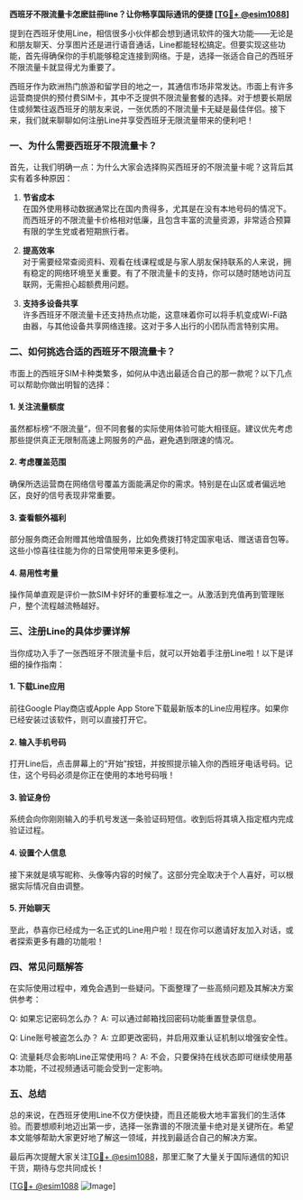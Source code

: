 **西班牙不限流量卡怎麽註冊line？让你畅享国际通讯的便捷 [[TG💪+ @esim1088](https://t.me/s/esim1088)]**

提到在西班牙使用Line，相信很多小伙伴都会想到通讯软件的强大功能——无论是和朋友聊天、分享图片还是进行语音通话，Line都能轻松搞定。但要实现这些功能，首先得确保你的手机能够稳定连接到网络。于是，选择一张适合自己的西班牙不限流量卡就显得尤为重要了。

西班牙作为欧洲热门旅游和留学目的地之一，其通信市场非常发达。市面上有许多运营商提供的预付费SIM卡，其中不乏提供不限流量套餐的选择。对于想要长期居住或频繁往返西班牙的朋友来说，一张优质的不限流量卡无疑是最佳伴侣。接下来，我们就来聊聊如何注册Line并享受西班牙无限流量带来的便利吧！

### 一、为什么需要西班牙不限流量卡？

首先，让我们明确一点：为什么大家会选择购买西班牙的不限流量卡呢？这背后其实有着多种原因：

1. **节省成本**  
   在国外使用移动数据通常比在国内贵得多，尤其是在没有本地号码的情况下。而西班牙的不限流量卡价格相对低廉，且包含丰富的流量资源，非常适合预算有限的学生党或者短期旅行者。

2. **提高效率**  
 对于需要经常查阅资料、观看在线课程或是与家人朋友保持联系的人来说，拥有稳定的网络环境至关重要。有了不限流量卡的支持，你可以随时随地访问互联网，无需担心超额费用问题。

3. **支持多设备共享**  
 许多西班牙不限流量卡还支持热点功能，这意味着你可以将手机变成Wi-Fi路由器，与其他设备共享网络连接。这对于多人出行的小团队而言特别实用。

### 二、如何挑选合适的西班牙不限流量卡？

市面上的西班牙SIM卡种类繁多，如何从中选出最适合自己的那一款呢？以下几点可以帮助你做出明智的选择：

#### 1. 关注流量额度  
虽然都标榜“不限流量”，但不同套餐的实际使用体验可能大相径庭。建议优先考虑那些提供真正无限制高速上网服务的产品，避免遇到限速的情况。

#### 2. 考虑覆盖范围  
确保所选运营商在网络信号覆盖方面能满足你的需求。特别是在山区或者偏远地区，良好的信号表现非常重要。

#### 3. 查看额外福利  
部分服务商还会附赠其他增值服务，比如免费拨打特定国家电话、赠送语音包等。这些小惊喜往往能为你的日常使用带来更多便利。

#### 4. 易用性考量  
操作简单直观是评价一款SIM卡好坏的重要标准之一。从激活到充值再到管理账户，整个流程越流畅越好。

### 三、注册Line的具体步骤详解

当你成功入手了一张西班牙不限流量卡后，就可以开始着手注册Line啦！以下是详细的操作指南：

#### 1. 下载Line应用  
前往Google Play商店或Apple App Store下载最新版本的Line应用程序。如果你已经安装过该软件，则可以直接打开它。

#### 2. 输入手机号码  
打开Line后，点击屏幕上的“开始”按钮，并按照提示输入你的西班牙电话号码。记住，这个号码必须是你正在使用的本地号码哦！

#### 3. 验证身份  
系统会向你刚刚输入的手机号发送一条验证码短信。收到后将其填入指定框内完成验证过程。

#### 4. 设置个人信息  
接下来就是填写昵称、头像等内容的时候了。这部分完全取决于个人喜好，可以根据实际情况自由调整。

#### 5. 开始聊天  
至此，恭喜你已经成为一名正式的Line用户啦！现在你可以邀请好友加入对话，或者探索更多有趣的功能啦！

### 四、常见问题解答

在实际使用过程中，难免会遇到一些疑问。下面整理了一些高频问题及其解决方案供参考：

Q: 如果忘记密码怎么办？
A: 可以通过邮箱找回密码功能重置登录信息。

Q: Line账号被盗怎么办？
A: 立即更改密码，并启用双重认证机制以增强安全性。

Q: 流量耗尽会影响Line正常使用吗？
A: 不会，只要保持在线状态即可继续使用基本功能，不过视频通话可能会受到一定影响。

### 五、总结

总的来说，在西班牙使用Line不仅方便快捷，而且还能极大地丰富我们的生活体验。而要想顺利地迈出第一步，选择一张靠谱的不限流量卡绝对是关键所在。希望本文能够帮助大家更好地了解这一领域，并找到最适合自己的解决方案。

最后再次提醒大家关注[TG💪+ @esim1088](https://t.me/s/esim1088)，那里汇聚了大量关于国际通信的知识干货，期待与您共同成长！

[[TG💪+ @esim1088](https://t.me/s/esim1088) ![Image](https://i.postimg.cc/4NQfJmqS/Snipaste-2025-05-13-00-14-12.png)]